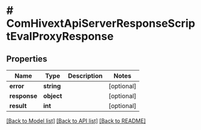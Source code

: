 # # ComHivextApiServerResponseScriptEvalProxyResponse

## Properties

Name | Type | Description | Notes
------------ | ------------- | ------------- | -------------
**error** | **string** |  | [optional]
**response** | **object** |  | [optional]
**result** | **int** |  | [optional]

[[Back to Model list]](../../README.md#models) [[Back to API list]](../../README.md#endpoints) [[Back to README]](../../README.md)
